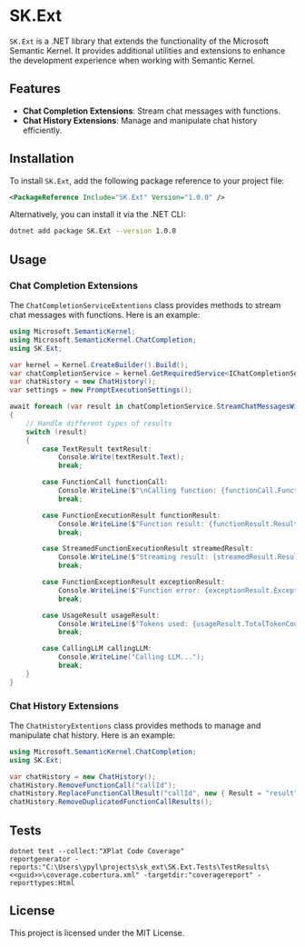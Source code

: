 # SK.Ext

`SK.Ext` is a .NET library that extends the functionality of the Microsoft Semantic Kernel. It provides additional utilities and extensions to enhance the development experience when working with Semantic Kernel.

## Features

- **Chat Completion Extensions**: Stream chat messages with functions.
- **Chat History Extensions**: Manage and manipulate chat history efficiently.

## Installation

To install `SK.Ext`, add the following package reference to your project file:

```xml
<PackageReference Include="SK.Ext" Version="1.0.0" />
```

Alternatively, you can install it via the .NET CLI:

```sh
dotnet add package SK.Ext --version 1.0.0
```

## Usage

### Chat Completion Extensions

The `ChatCompletionServiceExtentions` class provides methods to stream chat messages with functions. Here is an example:

```csharp
using Microsoft.SemanticKernel;
using Microsoft.SemanticKernel.ChatCompletion;
using SK.Ext;

var kernel = Kernel.CreateBuilder().Build();
var chatCompletionService = kernel.GetRequiredService<IChatCompletionService>();
var chatHistory = new ChatHistory();
var settings = new PromptExecutionSettings();

await foreach (var result in chatCompletionService.StreamChatMessagesWithFunctions(kernel, chatHistory, settings))
{
    // Handle different types of results
    switch (result)
    {
        case TextResult textResult:
            Console.Write(textResult.Text);
            break;

        case FunctionCall functionCall:
            Console.WriteLine($"\nCalling function: {functionCall.FunctionName}");
            break;

        case FunctionExecutionResult functionResult:
            Console.WriteLine($"Function result: {functionResult.Result}");
            break;

        case StreamedFunctionExecutionResult streamedResult:
            Console.WriteLine($"Streaming result: {streamedResult.Result}");
            break;

        case FunctionExceptionResult exceptionResult:
            Console.WriteLine($"Function error: {exceptionResult.Exception.Message}");
            break;

        case UsageResult usageResult:
            Console.WriteLine($"Tokens used: {usageResult.TotalTokenCount}");
            break;

        case CallingLLM callingLLM:
            Console.WriteLine("Calling LLM...");
            break;
    }
}
```

### Chat History Extensions

The `ChatHistoryExtentions` class provides methods to manage and manipulate chat history. Here is an example:

```csharp
using Microsoft.SemanticKernel.ChatCompletion;
using SK.Ext;

var chatHistory = new ChatHistory();
chatHistory.RemoveFunctionCall("callId");
chatHistory.ReplaceFunctionCallResult("callId", new { Result = "result" });
chatHistory.RemoveDuplicatedFunctionCallResults();
```

## Tests

```
dotnet test --collect:"XPlat Code Coverage"
reportgenerator -reports:"C:\Users\ypyl\projects\sk_ext\SK.Ext.Tests\TestResults\<<guid>>\coverage.cobertura.xml" -targetdir:"coveragereport" -reporttypes:Html
```

## License

This project is licensed under the MIT License.
